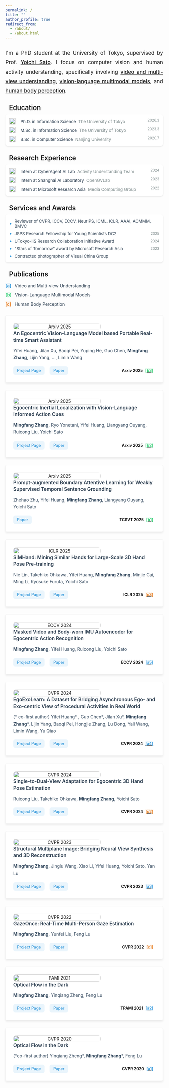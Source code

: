 ```yaml
---
permalink: /
title: ""
author_profile: true
redirect_from: 
  - /about/
  - /about.html
---
```


<style>
.intro-card {
    background: #ffffff;
    border-radius: 8px;
    box-shadow: 0 2px 4px rgba(0, 0, 0, 0.1);
    margin: 20px 0;
    padding: 20px;
    transition: transform 0.2s ease-in-out;
}

@media (max-width: 768px) {
    .intro-card {
        margin: 12px 0;
        padding: 16px;
    }
    
    .intro-text {
        font-size: 1.1em;
        line-height: 1.6;
        margin: 1em 0;
    }
}

.intro-text {
    color: var(--global-text-color);
    font-size: 1.2em;
    line-height: 1.8;
    margin: 1.5em 0;
    font-weight: 400;
    text-align: justify;
}

.intro-text a {
    color: var(--global-theme-color);
    text-decoration: underline;
    font-weight: 500;
    transition: color 0.2s ease;
}

.intro-text a:hover {
    color: var(--global-hover-color);
    text-decoration: underline;
}
</style>

<p class="intro-text">
    I'm a PhD student at the University of Tokyo, supervised by Prof. <a href="https://sites.google.com/ut-vision.org/ysato/">Yoichi Sato</a>. I focus on computer vision and human activity understanding, specifically involving <a href="/tags/#a-video-and-multi-view-understanding">video and multi-view understanding</a>, <a href="/tags/#b-vision-language-multimodal-models">vision-language multimodal models</a>, and <a href="/tags/#c-human-body-perception">human body perception</a>.
</p>

<style>
.education-card {
    display: flex;
    align-items: flex-start;
    background: #ffffff;
    border-radius: 8px;
    box-shadow: 0 2px 4px rgba(0, 0, 0, 0.1);
    margin: 8px 0;
    padding: 12px;
    transition: transform 0.2s ease-in-out;
}

@media (max-width: 768px) {
    .education-card {
        padding: 10px;
        margin: 6px 0;
    }
    
    .education-icon {
        flex: 0 0 24px;
        margin-right: 8px;
    }
    
    .education-icon img {
        width: 24px;
        height: 24px;
    }
    
    .education-school {
        font-size: 0.95em;
    }
    
    .education-degree {
        font-size: 0.9em;
    }
    
    .education-date {
        font-size: 0.8em;
    }
}

.education-icon {
    flex: 0 0 32px;
    margin-right: 12px;
    text-align: center;
    padding-top: 8px;
}

.education-icon img {
    width: 32px;
    height: 32px;
    object-fit: contain;
}

.education-content {
    flex: 1;
}

.education-school {
    color: #34495e;
    font-weight: 500;
    margin-bottom: 8px;
}

.education-degree {
    color: #2c3e50;
    margin-bottom: 4px;
    font-size: 0.95em;
    display: flex;
    justify-content: space-between;
    align-items: center;
}

.education-date {
    color: #7f8c8d;
    font-size: 0.85em;
    margin-left: 12px;
}

.education-degree:last-child {
    margin-bottom: 0;
}

.section-title {
    font-size: 1.5em;
    font-weight: 600;
    color: var(--global-text-color);
    margin: 1.2em 0 0.3em 0;
    padding-bottom: 0em;
    border-bottom: 1px solid var(--global-theme-color);
    display: flex;
    align-items: center;
}

.section-title::before {
    content: '';
    display: inline-block;
    width: 3px;
    height: 1em;
    background-color: var(--global-theme-color);
    margin-right: 0.4em;
    border-radius: 1.5px;
}
</style>

<div class="section-title">Education</div>

<div class="experience-card">
    <div class="experience-item">
        <div class="experience-company">
            <img src="../images/logo/logo_ut.png" alt="University of Tokyo Logo" class="company-logo" loading="lazy"/>
            <div class="experience-content">
                <div>
                    <span class="company-name">Ph.D. in Information Science</span>
                    <span class="team-name">The University of Tokyo</span>
                </div>
            </div>
        </div>
        <span class="experience-date">2026.3</span>
    </div>
    <div class="experience-item">
        <div class="experience-company">
            <img src="../images/logo/logo_ut.png" alt="University of Tokyo Logo" class="company-logo" loading="lazy"/>
            <div class="experience-content">
                <div>
                    <span class="company-name">M.Sc. in Information Science</span>
                    <span class="team-name">The University of Tokyo</span>
                </div>
            </div>
        </div>
        <span class="experience-date">2023.3</span>
    </div>
    <div class="experience-item">
        <div class="experience-company">
            <img src="../images/logo/logo_nju.png" alt="Nanjing University Logo" class="company-logo" loading="lazy"/>
            <div class="experience-content">
                <div>
                    <span class="company-name">B.Sc. in Computer Science</span>
                    <span class="team-name">Nanjing University</span>
                </div>
            </div>
        </div>
        <span class="experience-date">2020.7</span>
    </div>
</div>


<style>
.experience-card {
    background: #ffffff;
    border-radius: 8px;
    box-shadow: 0 2px 4px rgba(0, 0, 0, 0.1);
    margin: 8px 0;
    padding: 12px;
    transition: transform 0.2s ease-in-out;
}

@media (max-width: 768px) {
    .experience-card {
        padding: 10px;
        margin: 6px 0;
    }
    
    .experience-item {
        font-size: 0.9em;
        gap: 4px;
    }
    
    .company-logo {
        width: 16px;
        height: 16px;
    }
    
    .company-name {
        min-width: 100px;
        font-size: 0.95em;
    }
    
    .team-name {
        font-size: 0.9em;
    }
    
    .experience-date {
        font-size: 0.8em;
    }
}

.experience-item {
    display: flex;
    justify-content: space-between;
    align-items: flex-start;
    margin-bottom: 8px;
    color: #2c3e50;
    font-size: 0.95em;
    flex-wrap: wrap;
    gap: 8px;
}

.experience-item:last-child {
    margin-bottom: 0;
}

.experience-company {
    display: flex;
    align-items: center;
    flex-wrap: wrap;
    gap: 8px;
    flex: 1;
    min-width: 200px;
}

.company-logo {
    width: 20px;
    height: 20px;
    margin-right: 8px;
    object-fit: contain;
    flex-shrink: 0;
}

.experience-content {
    display: flex;
    flex-direction: column;
    flex: 1;
    min-width: 150px;
}

.company-name {
    font-weight: 400;
    margin-right: 4px;
    display: inline-block;
    min-width: 120px;
    line-height: 1.4;
    padding-top: 2px;
}

.team-name {
    color: #7f8c8d;
    display: inline-block;
    line-height: 1.4;
}

.experience-date {
    color: #7f8c8d;
    font-size: 0.85em;
    margin-left: 12px;
    white-space: nowrap;
    flex-shrink: 0;
}

.awards-card {
    background: #ffffff;
    border-radius: 8px;
    box-shadow: 0 2px 4px rgba(0, 0, 0, 0.1);
    margin: 8px 0;
    padding: 12px;
    transition: transform 0.2s ease-in-out;
}

@media (max-width: 768px) {
    .awards-card {
        padding: 10px;
        margin: 6px 0;
    }
    
    .award-item {
        font-size: 0.9em;
        margin-bottom: 6px;
    }
    
    .award-icon {
        font-size: 1.1em;
    }
    
    .award-date {
        font-size: 0.8em;
    }
}

.award-item {
    display: flex;
    align-items: center;
    margin-bottom: 8px;
    color: #2c3e50;
    font-size: 0.95em;
}

.award-item:last-child {
    margin-bottom: 0;
}

.award-icon {
    margin-right: 8px;
    color: #3498db;
    font-size: 1.2em;
    line-height: 1;
}

.award-date {
    color: #7f8c8d;
    font-size: 0.85em;
    margin-left: auto;
    padding-left: 12px;
}
</style>

<div class="section-title">Research Experience</div>

<div class="experience-card">
    <div class="experience-item">
        <div class="experience-company">
            <img src="../images/logo/logo_ca.png" alt="CyberAgent Logo" class="company-logo" loading="lazy"/>
            <div class="experience-content">
                <div>
                    <span class="company-name">Intern at CyberAgent AI Lab</span>
                    <span class="team-name">Activity Understanding Team</span>
                </div>
            </div>
        </div>
        <span class="experience-date">2024</span>
    </div>
    <div class="experience-item">
        <div class="experience-company">
            <img src="../images/logo/logo_shai.png" alt="Shanghai AI Lab Logo" class="company-logo" loading="lazy"/>
            <div class="experience-content">
                <div>
                    <span class="company-name">Intern at Shanghai AI Laboratory</span>
                    <span class="team-name">OpenGVLab</span>
                </div>
            </div>
        </div>
        <span class="experience-date">2023</span>
    </div>
    <div class="experience-item">
        <div class="experience-company">
            <img src="../images/logo/logo_msra.png" alt="Microsoft Research Asia Logo" class="company-logo" loading="lazy"/>
            <div class="experience-content">
                <div>
                    <span class="company-name">Intern at Microsoft Research Asia</span>
                    <span class="team-name">Media Computing Group</span>
                </div>
            </div>
        </div>
        <span class="experience-date">2022</span>
    </div>
</div>


<div class="section-title">Services and Awards</div>

<div class="awards-card">
    <div class="award-item">
        <span class="award-icon">•</span>
        <span>Reviewer of CVPR, ICCV, ECCV, NeurIPS, ICML, ICLR, AAAI, ACMMM, BMVC</span>
    </div>
    <div class="award-item">
        <span class="award-icon">•</span>
        <span>JSPS Research Fellowship for Young Scientists DC2</span>
        <span class="award-date">2025</span>
    </div>
    <div class="award-item">
        <span class="award-icon">•</span>
        <span>UTokyo-IIS Research Collaboration Initiative Award</span>
        <span class="award-date">2024</span>
    </div>
    <div class="award-item">
        <span class="award-icon">•</span>
        <span>"Stars of Tomorrow" award by Microsoft Research Asia</span>
        <span class="award-date">2023</span>
    </div>
    <div class="award-item">
        <span class="award-icon">•</span>
        <span>Contracted photographer of Visual China Group</span>
    </div>
</div>

<div class="section-title">Publications</div>

<div class="category-links">
    <div class="category-item">
        <span class="category-a">[a]</span>
        <a href="/tags/#a-video-and-multi-view-understanding">Video and Multi-view Understanding</a>
    </div>
    <div class="category-item">
        <span class="category-b">[b]</span>
        <a href="/tags/#b-vision-language-multimodal-models">Vision-Language Multimodal Models</a>
    </div>
    <div class="category-item">
        <span class="category-c">[c]</span>
        <a href="/tags/#c-human-body-perception">Human Body Perception</a>
    </div>
</div>

<style>
.category-links {
    margin: 1em 0;
}

.category-item {
    margin: 0.5em 0;
    line-height: 1.6;
}

.category-item a {
    color: #2c3e50;
    text-decoration: none;
    transition: color 0.2s ease;
}

.category-item a:hover {
    color: #3498db;
}

.category-a, .category-b, .category-c {
    font-weight: 600;
    margin-right: 0.5em;
}
</style>




<style>
.venue-ribbon {
    position: absolute;
    top: 0;
    left: 0;
    background: #2c3e50;
    color: white;
    padding: 4px 12px;
    font-size: 0.85em;
    font-weight: 500;
    border-radius: 8px;
    z-index: 1;
}

.venue-ribbon::after {
    display: none;
}

.publication-card {
    position: relative;
    display: flex;
    flex-wrap: wrap;
    align-items: center;
    background: #ffffff;
    border-radius: 4px;
    box-shadow: 0 4px 6px rgba(0, 0, 0, 0.08);
    margin: 24px 0;
    padding: 24px;
    transition: all 0.3s ease;
    border: 1px solid rgba(0, 0, 0, 0.05);
    opacity: 1;
    transform: translateY(0);
}

.publication-image {
    flex: 0 0 280px;
    text-align: center;
    margin-right: 24px;
    margin-bottom: 0;
    display: flex;
    align-items: center;
    justify-content: center;
}

.publication-image img {
    width: 100%;
    max-width: 280px;
    height: auto;
    object-fit: contain;
    border-radius: 8px;
}

.publication-content {
    flex: 1;
    min-width: 300px;
    margin-left: 0;
    display: flex;
    flex-direction: column;
    gap: 12px;
}

.publication-title {
    color: #2c3e50;
    font-size: 1.1em;
    font-weight: 600;
    line-height: 1.4;
    margin: 0;
}

.publication-authors {
    color: #34495e;
    font-size: 1em;
    line-height: 1.6;
    margin: 0;
}

.publication-bottom {
    display: flex;
    justify-content: space-between;
    align-items: center;
    margin-top: 4px;
    flex-wrap: wrap;
    gap: 8px;
}

.publication-links {
    display: flex;
    gap: 16px;
    flex-wrap: wrap;
}

.publication-number {
    font-size: 0.9em;
    font-weight: 600;
    color: #666;
    display: flex;
    align-items: center;
    margin-left: 16px;
    white-space: nowrap;
}

.publication-tags {
    display: flex;
    gap: 8px;
    flex-wrap: wrap;
    margin-top: 12px;
}

.publication-tag {
    display: inline-block;
    padding: 4px 8px;
    background: rgba(52, 152, 219, 0.08);
    color: #3498db;
    border-radius: 4px;
    font-size: 0.85em;
    font-weight: 500;
    transition: all 0.2s ease;
}

.publication-tag:hover {
    background: rgba(52, 152, 219, 0.15);
}

.tag-filter-container {
    display: flex;
    gap: 12px;
    flex-wrap: wrap;
    margin: 20px 0;
    padding: 16px;
    background: #f8f9fa;
    border-radius: 8px;
}

.tag-filter {
    display: inline-block;
    padding: 6px 12px;
    background: #ffffff;
    color: #3498db;
    border: 1px solid #3498db;
    border-radius: 6px;
    font-size: 0.9em;
    font-weight: 500;
    cursor: pointer;
    transition: all 0.2s ease;
}

.tag-filter:hover {
    background: rgba(52, 152, 219, 0.1);
}

.tag-filter.active {
    background: #3498db;
    color: #ffffff;
}

.publication-card.hidden {
    display: none;
    opacity: 0;
    transform: translateY(20px);
}

.category-tag {
    display: inline-block;
    padding: 2px 6px;
    border-radius: 4px;
    font-size: 0.8em;
    font-weight: 500;
    margin-left: 8px;
}

.category-a {
    background: rgba(52, 152, 219, 0.1);
    color: #3498db;
}

.category-b {
    background: rgba(46, 204, 113, 0.1);
    color: #2ecc71;
}

.category-c {
    background: rgba(230, 126, 34, 0.1);
    color: #e67e22;
}

@media (max-width: 768px) {
    .publication-card {
        padding: 12px;
        margin: 12px 0;
    }
    
    .publication-image {
        flex: 0 0 100%;
        margin-right: 0;
        margin-bottom: 12px;
    }
    
    .publication-image img {
        max-width: 100%;
    }
    
    .publication-content {
        gap: 8px;
    }
    
    .publication-title {
        font-size: 1.1em;
        line-height: 1.3;
    }
    
    .publication-authors {
        font-size: 0.9em;
        line-height: 1.4;
    }
    
    .publication-bottom {
        flex-direction: row;
        align-items: center;
        gap: 8px;
    }
    
    .publication-links {
        gap: 8px;
    }
    
    .publication-number {
        margin-left: 0;
        font-size: 0.85em;
    }
}

@media (max-width: 480px) {
    .publication-bottom {
        flex-direction: row;
        align-items: center;
        gap: 4px;
    }
    
    .publication-links a {
        padding: 4px 8px;
        font-size: 0.85em;
    }
    
    .publication-number {
        font-size: 0.8em;
    }
}

/* 添加触摸设备优化 */
@media (hover: none) {
    .intro-card:hover,
    .education-card:hover,
    .experience-card:hover,
    .awards-card:hover,
    .publication-card:hover {
        transform: none;
        box-shadow: 0 2px 4px rgba(0, 0, 0, 0.1);
    }
    
    .publication-links a:active {
        background: rgba(52, 152, 219, 0.2);
    }
    
    .publication-tag:active {
        background: rgba(52, 152, 219, 0.15);
    }
}

/* 优化字体大小和间距 */
@media (max-width: 480px) {
    .section-title {
        font-size: 1.3em;
        margin: 1em 0 0.2em 0;
    }
    
    .intro-text {
        font-size: 1em;
    }
    
    .education-school {
        font-size: 0.9em;
    }
    
    .education-degree {
        font-size: 0.85em;
    }
    
    .company-name {
        font-size: 0.9em;
    }
    
    .team-name {
        font-size: 0.85em;
    }
    
    .award-item {
        font-size: 0.85em;
    }
    
    .publication-title {
        font-size: 1em;
    }
    
    .publication-authors {
        font-size: 0.85em;
    }
}
</style>

<div class="publication-card">
    <div class="publication-image">
        <img src="../images/papers/arxiv25_assist.jpeg" alt="Arxiv 2025" loading="lazy"/>
    </div>
    <div class="publication-content">
        <h3 class="publication-title">An Egocentric Vision-Language Model based Portable Real-time Smart Assistant</h3>
        <p class="publication-authors">Yifei Huang, Jilan Xu, Baoqi Pei, Yuping He, Guo Chen, <b>Mingfang Zhang</b>, Lijin Yang, ..., Limin Wang</p>
        <div class="publication-bottom">
            <div class="publication-links">
                <a href="https://github.com/OpenGVLab/vinci">Project Page</a>
                <a href="https://arxiv.org/pdf/2503.04250">Paper</a>
            </div>
            <div class="publication-number">
                <span class="num1">Arxiv 2025</span> <a href="/tags/#b-vision-language-multimodal-models"><span class="num2 category-b">[b3]</span></a>
            </div>
        </div>
    </div>
</div>

<div class="publication-card">
    <div class="publication-image">
        <img src="../images/papers/arxiv25_eail.jpeg" alt="Arxiv 2025" loading="lazy"/>
    </div>
    <div class="publication-content">
        <h3 class="publication-title">Egocentric Inertial Localization with Vision-Language Informed Action Cues</h3>
        <p class="publication-authors"><b>Mingfang Zhang</b>, Ryo Yonetani, Yifei Huang, Liangyang Ouyang, Ruicong Liu, Yoichi Sato</p>
        <div class="publication-bottom">
            <div class="publication-links">
                <a href="/publication/2025-05-01-egocentric-localization">Project Page</a>
                <a href="https://arxiv.org/abs/2505.14346">Paper</a>
            </div>
            <div class="publication-number">
                <span class="num1">Arxiv 2025</span> <a href="/tags/#b-vision-language-multimodal-models"><span class="num2 category-b">[b2]</span></a>
            </div>
        </div>
    </div>
</div>

<div class="publication-card">
    <div class="publication-image">
        <img src="../images/papers/tcsvt25_prompt.jpeg" alt="Arxiv 2025" loading="lazy"/>
    </div>
    <div class="publication-content">
        <h3 class="publication-title">Prompt-augmented Boundary Attentive Learning for Weakly Supervised Temporal Sentence Grounding</h3>
        <p class="publication-authors">Zhehao Zhu, Yifei Huang, <b>Mingfang Zhang</b>, Liangyang Ouyang, Yoichi Sato</p>
        <div class="publication-bottom">
            <div class="publication-links">
                <!-- <a href="/publication/2025-05-01-prompt-grounding">Project Page</a> -->
                <a href="https://ieeexplore.ieee.org/document/11015819">Paper</a>
            </div>
            <div class="publication-number">
                <span class="num1">TCSVT 2025</span> <a href="/tags/#b-vision-language-multimodal-models"><span class="num2 category-b">[b1]</span></a>
            </div>
        </div>
    </div>
</div>

<div class="publication-card">
    <div class="publication-image">
        <img src="../images/papers/iclr25_hand.jpeg" alt="ICLR 2025" loading="lazy"/>
    </div>
    <div class="publication-content">
        <h3 class="publication-title">SiMHand: Mining Similar Hands for Large-Scale 3D Hand Pose Pre-training</h3>
        <p class="publication-authors">Nie Lin, Takehiko Ohkawa, Yifei Huang, <b>Mingfang Zhang</b>, Minjie Cai, Ming Li, Ryosuke Furuta, Yoichi Sato</p>
        <div class="publication-bottom">
            <div class="publication-links">
                <a href="https://tkhkaeio.github.io/projects/25-simhand/index.html">Project Page</a>
                <a href="https://arxiv.org/pdf/2502.15251">Paper</a>
            </div>
            <div class="publication-number">
                <span class="num1">ICLR 2025</span> <a href="/tags/#c-human-body-perception"><span class="num2 category-c">[c3]</span></a>
            </div>
        </div>
    </div>
</div>

<div class="publication-card">
    <div class="publication-image">
        <img src="../images/papers/eccv24_mae.jpeg" alt="ECCV 2024" loading="lazy"/>
    </div>
    <div class="publication-content">
        <h3 class="publication-title">Masked Video and Body-worn IMU Autoencoder for Egocentric Action Recognition</h3>
        <p class="publication-authors"><b>Mingfang Zhang</b>, Yifei Huang, Ruicong Liu, Yoichi Sato</p>
        <div class="publication-bottom">
            <div class="publication-links">
                <a href="/publication/2024-07-01-masked-recognition">Project Page</a>
                <a href="http://www.arxiv.org/pdf/2407.06628">Paper</a>
            </div>
            <div class="publication-number">
                <span class="num1">ECCV 2024</span> <a href="/tags/#a-video-and-multi-view-understanding"><span class="num2 category-a">[a5]</span></a>
            </div>
        </div>
    </div>
</div>

<div class="publication-card">
    <div class="publication-image">
        <img src="../images/papers/cvpr24_egoexo.jpeg" alt="CVPR 2024" loading="lazy"/>
    </div>
    <div class="publication-content">
        <h3 class="publication-title">EgoExoLearn: A Dataset for Bridging Asynchronous Ego- and Exo-centric View of Procedural Activities in Real World</h3>
        <p class="publication-authors">(* co-first author) Yifei Huang* , Guo Chen*, Jilan Xu*, <b>Mingfang Zhang</b>*, Lijin Yang, Baoqi Pei, Hongjie Zhang, Lu Dong, Yali Wang, Limin Wang, Yu Qiao</p>
        <div class="publication-bottom">
            <div class="publication-links">
                <a href="https://github.com/OpenGVLab/EgoExoLearn">Project Page</a>
                <a href="https://arxiv.org/pdf/2403.16182.pdf">Paper</a>
            </div>
            <div class="publication-number">
                <span class="num1">CVPR 2024</span> <a href="/tags/#a-video-and-multi-view-understanding"><span class="num2 category-a">[a4]</span></a>
            </div>
        </div>
    </div>
</div>

<div class="publication-card">
    <div class="publication-image">
        <img src="../images/papers/cvpr24_hand.jpeg" alt="CVPR 2024" loading="lazy"/>
    </div>
    <div class="publication-content">
        <h3 class="publication-title">Single-to-Dual-View Adaptation for Egocentric 3D Hand Pose Estimation</h3>
        <p class="publication-authors">Ruicong Liu, Takehiko Ohkawa, <b>Mingfang Zhang</b>, Yoichi Sato</p>
        <div class="publication-bottom">
            <div class="publication-links">
                <a href="https://github.com/ut-vision/S2DHand">Project Page</a>
                <a href="https://arxiv.org/pdf/2403.04381.pdf">Paper</a>
            </div>
            <div class="publication-number">
                <span class="num1">CVPR 2024</span> <a href="/tags/#c-human-body-perception"><span class="num2 category-c">[c2]</span></a>
            </div>
        </div>
    </div>
</div>

<div class="publication-card">
    <div class="publication-image">
        <img src="../images/papers/cvpr23_mpi.jpeg" alt="CVPR 2023" loading="lazy"/>
    </div>
    <div class="publication-content">
        <h3 class="publication-title">Structural Multiplane Image: Bridging Neural View Synthesis and 3D Reconstruction</h3>
        <p class="publication-authors"><b>Mingfang Zhang</b>, Jinglu Wang, Xiao Li, Yifei Huang, Yoichi Sato, Yan Lu</p>
        <div class="publication-bottom">
            <div class="publication-links">
                <a href="/publication/2023-03-01-structural-mpi">Project Page</a>
                <a href="https://arxiv.org/pdf/2303.05937.pdf">Paper</a>
            </div>
            <div class="publication-number">
                <span class="num1">CVPR 2023</span> <a href="/tags/#a-video-and-multi-view-understanding"><span class="num2 category-a">[a3]</span></a>
            </div>
        </div>
    </div>
</div>

<div class="publication-card">
    <div class="publication-image">
        <img src="../images/papers/cvpr22_gaze.jpeg" alt="CVPR 2022" loading="lazy"/>
    </div>
    <div class="publication-content">
        <h3 class="publication-title">GazeOnce: Real-Time Multi-Person Gaze Estimation</h3>
        <p class="publication-authors"><b>Mingfang Zhang</b>, Yunfei Liu, Feng Lu</p>
        <div class="publication-bottom">
            <div class="publication-links">
                <a href="/publication/2022-04-01-gazeonce-gaze">Project Page</a>
                <a href="https://arxiv.org/abs/2204.09480">Paper</a>
            </div>
            <div class="publication-number">
                <span class="num1">CVPR 2022</span> <a href="/tags/#c-human-body-perception"><span class="num2 category-c">[c1]</span></a>
            </div>
        </div>
    </div>
</div>

<div class="publication-card">
    <div class="publication-image">
        <img src="../images/papers/pami21_dark.jpeg" alt="PAMI 2021" loading="lazy"/>
    </div>
    <div class="publication-content">
        <h3 class="publication-title">Optical Flow in the Dark</h3>
        <p class="publication-authors"><b>Mingfang Zhang</b>, Yinqiang Zheng, Feng Lu</p>
        <div class="publication-bottom">
            <div class="publication-links">
                <a href="/publication/2021-12-01-optical-dark">Project Page</a>
                <a href="https://ieeexplore.ieee.org/document/9626625">Paper</a>
            </div>
            <div class="publication-number">
                <span class="num1">TPAMI 2021</span> <a href="/tags/#a-video-and-multi-view-understanding"><span class="num2 category-a">[a2]</span></a>
            </div>
        </div>
    </div>
</div>

<div class="publication-card">
    <div class="publication-image">
        <img src="../images/papers/cvpr20_dark.jpeg" alt="CVPR 2020" loading="lazy"/>
    </div>
    <div class="publication-content">
        <h3 class="publication-title">Optical Flow in the Dark</h3>
        <p class="publication-authors">(*co-first author) Yinqiang Zheng*, <b>Mingfang Zhang</b>*, Feng Lu</p>
        <div class="publication-bottom">
            <div class="publication-links">
                <a href="/publication/2020-04-01-optical-dark">Project Page</a>
                <a href="http://openaccess.thecvf.com/content_CVPR_2020/papers/Zheng_Optical_Flow_in_the_Dark_CVPR_2020_paper.pdf">Paper</a>
            </div>
            <div class="publication-number">
                <span class="num1">CVPR 2020</span> <a href="/tags/#a-video-and-multi-view-understanding"><span class="num2 category-a">[a1]</span></a>
            </div>
        </div>
    </div>
</div>


<!-- Google tag (gtag.js) -->
<script async src="https://www.googletagmanager.com/gtag/js?id=G-H5PY7PJR9Q"></script>
<script>
  window.dataLayer = window.dataLayer || [];
  function gtag(){dataLayer.push(arguments);}
  gtag('js', new Date());

  gtag('config', 'G-H5PY7PJR9Q');
</script>

<style>
.publication-links a {
    display: inline-flex;
    align-items: center;
    padding: 6px 12px;
    color: #3498db;
    text-decoration: none;
    border-radius: 6px;
    font-size: 0.9em;
    font-weight: 500;
    background: rgba(52, 152, 219, 0.1);
    transition: all 0.2s ease;
}

.publication-links a:hover {
    background: rgba(52, 152, 219, 0.2);
    transform: translateY(-1px);
}

.publication-number .num1 {
    color: #000000;
}

.publication-number .num2 {
    color: #e74c3c;
    margin-left: 8px;
}

.publication-number .num2.category-a {
    color: #3498db;
}

.publication-number .num2.category-b {
    color: #2ecc71;
}

.publication-number .num2.category-c {
    color: #e67e22;
}
</style>
